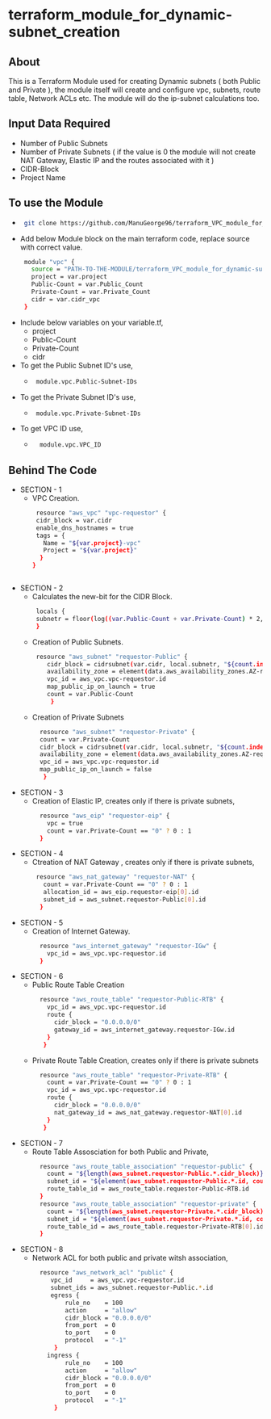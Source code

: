 # terraform_module_for_dynamic-subnet_creation

## About

This is a Terraform Module used for creating Dynamic subnets ( both Public and Private ), the module itself will create and configure vpc, subnets, route table, Network ACLs etc. The module will do the ip-subnet calculations too.

## Input Data Required

-  Number of Public Subnets
-  Number of Private Subnets  ( if the value is 0 the module will not create NAT Gateway, Elastic IP and the routes associated with it )
-  CIDR-Block
-  Project Name

## To use the Module

-  ```sh
    git clone https://github.com/ManuGeorge96/terraform_VPC_module_for_dynamic-subnet_creation.git
   ``` 
-  Add below Module block on the main terraform code, replace source with correct value.
   ```sh
    module "vpc" {
      source = "PATH-TO-THE-MODULE/terraform_VPC_module_for_dynamic-subnet_creation"
      project = var.project
      Public-Count = var.Public_Count
      Private-Count = var.Private_Count
      cidr = var.cidr_vpc
    }
   ``` 
 -  Include below variables on your variable.tf,
     - project
     - Public-Count
     - Private-Count
     - cidr    
 -  To get the Public Subnet ID's use,
     -  ```sh
         module.vpc.Public-Subnet-IDs
        ```
 -  To get the Private Subnet ID's use,
     -  ```sh
         module.vpc.Private-Subnet-IDs
        ```
 -  To get VPC ID use,
     - ```sh
         module.vpc.VPC_ID
        ```
 
 ## Behind The Code
 
 -  SECTION - 1
    -  VPC Creation. 
       ```sh
        resource "aws_vpc" "vpc-requestor" {
        cidr_block = var.cidr
        enable_dns_hostnames = true
        tags = {
          Name = "${var.project}-vpc"
          Project = "${var.project}"
         }
       }
      ```
 -  SECTION - 2
    -  Calculates the new-bit for the CIDR Block.
       ```sh
        locals {
        subnetr = floor(log((var.Public-Count + var.Private-Count) * 2,2))
        }
       ```
    -  Creation of Public Subnets.
       ```sh
        resource "aws_subnet" "requestor-Public" {
           cidr_block = cidrsubnet(var.cidr, local.subnetr, "${count.index}")
           availability_zone = element(data.aws_availability_zones.AZ-requestor.names, count.index)
           vpc_id = aws_vpc.vpc-requestor.id
           map_public_ip_on_launch = true
           count = var.Public-Count
            }
         ``` 
     -  Creation of Private Subnets
        ```sh
          resource "aws_subnet" "requestor-Private" {
          count = var.Private-Count
          cidr_block = cidrsubnet(var.cidr, local.subnetr, "${count.index + var.Public-Count}")
          availability_zone = element(data.aws_availability_zones.AZ-requestor.names, count.index)
          vpc_id = aws_vpc.vpc-requestor.id
          map_public_ip_on_launch = false
           }  
        ```
 - SECTION - 3
     - Creation of Elastic IP, creates only if there is private subnets,
       ```sh
         resource "aws_eip" "requestor-eip" {
           vpc = true
           count = var.Private-Count == "0" ? 0 : 1
         }
        ```
 - SECTION - 4
     - Ctreation of NAT Gateway , creates only if there is private subnets,
       ```sh
        resource "aws_nat_gateway" "requestor-NAT" {
          count = var.Private-Count == "0" ? 0 : 1
          allocation_id = aws_eip.requestor-eip[0].id
          subnet_id = aws_subnet.requestor-Public[0].id
         }
        ```
 - SECTION - 5
     - Creation of Internet Gateway.
       ```sh
         resource "aws_internet_gateway" "requestor-IGw" {
           vpc_id = aws_vpc.vpc-requestor.id
         }
        ```
 - SECTION - 6
     - Public Route Table Creation
       ```sh
         resource "aws_route_table" "requestor-Public-RTB" {
           vpc_id = aws_vpc.vpc-requestor.id
           route {
             cidr_block = "0.0.0.0/0"
             gateway_id = aws_internet_gateway.requestor-IGw.id
           }
          }
         ```
      - Private Route Table Creation, creates only if there is private subnets
        ```sh
          resource "aws_route_table" "requestor-Private-RTB" {
            count = var.Private-Count == "0" ? 0 : 1
            vpc_id = aws_vpc.vpc-requestor.id
            route {
              cidr_block = "0.0.0.0/0"
              nat_gateway_id = aws_nat_gateway.requestor-NAT[0].id
            }
           }
          ```
 -  SECTION - 7
    - Route Table Assosciation for both Public and Private,
      ```sh
        resource "aws_route_table_association" "requestor-public" {
          count = "${length(aws_subnet.requestor-Public.*.cidr_block)}"
          subnet_id = "${element(aws_subnet.requestor-Public.*.id, count.index)}"
          route_table_id = aws_route_table.requestor-Public-RTB.id
        }
        resource "aws_route_table_association" "requestor-private" {
          count = "${length(aws_subnet.requestor-Private.*.cidr_block)}"
          subnet_id = "${element(aws_subnet.requestor-Private.*.id, count.index)}"
          route_table_id = aws_route_table.requestor-Private-RTB[0].id
        }
       ```
- SECTION - 8
   -  Network ACL for both public and private witsh association,
      ```sh
        resource "aws_network_acl" "public" {
           vpc_id     = aws_vpc.vpc-requestor.id
           subnet_ids = aws_subnet.requestor-Public.*.id
           egress {
               rule_no    = 100
               action     = "allow"
               cidr_block = "0.0.0.0/0"
               from_port  = 0
               to_port    = 0
               protocol   = "-1"
            }
          ingress {
               rule_no    = 100
               action     = "allow"
               cidr_block = "0.0.0.0/0"
               from_port  = 0
               to_port    = 0
               protocol   = "-1"
            }
       ```    
